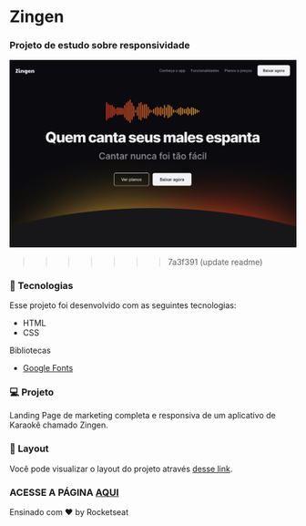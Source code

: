 # Zingen
### Projeto de estudo sobre responsividade 

![Capa do projeto](assets/images/capa-readme.png)

>>>>>>> 7a3f391 (update readme)

### 🚀 Tecnologias

Esse projeto foi desenvolvido com as seguintes tecnologias:

- HTML
- CSS

Bibliotecas
- [Google Fonts](https://fonts.google.com/)


### 💻 Projeto

Landing Page de marketing completa e responsiva de um aplicativo de Karaokê chamado Zingen.

### 🔖 Layout

Você pode visualizar o layout do projeto através [desse link](https://www.figma.com/design/klZV4P2vOrB600wUewwXBw/LP-de-produto--Community-?node-id=2160-1043&t=T3uMX03Iv8VZUKmT-0). 

###  ACESSE A PÁGINA [AQUI](https://amandasgm.github.io/Projeto-de-responsividade/)




Ensinado com ♥ by Rocketseat 
